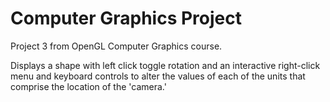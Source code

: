 # Computer Graphics Project 
Project 3 from OpenGL Computer Graphics course. 

Displays a shape with left click toggle rotation and an interactive right-click menu and keyboard controls to alter the values of each of the units that comprise the location of the 'camera.'
